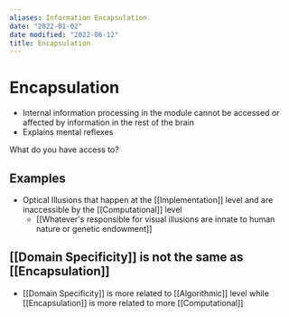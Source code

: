 ```yaml
---
aliases: Information Encapsulation
date: "2022-01-02"
date modified: "2022-06-12"
title: Encapsulation
---
```


# Encapsulation
- Internal information processing in the module cannot be accessed or affected by information in the rest of the brain
- Explains mental reflexes

What do you have access to?

## Examples
- Optical Illusions that happen at the [[Implementation]] level and are inaccessible by the [[Computational]] level
	- [[Whatever's responsible for visual illusions are innate to human nature or genetic endowment]]

## [[Domain Specificity]] is not the same as [[Encapsulation]]
- [[Domain Specificity]] is more related to [[Algorithmic]] level while [[Encapsulation]] is more related to more [[Computational]]
